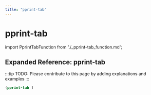 ```yaml
---
title: "pprint-tab"
---
```


# pprint-tab

import PprintTabFunction from './_pprint-tab_function.md';

<PprintTabFunction />

## Expanded Reference: pprint-tab

:::tip
TODO: Please contribute to this page by adding explanations and examples
:::

```lisp
(pprint-tab )
```
